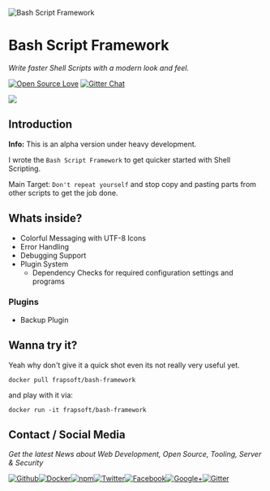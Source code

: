 ![Bash Script Framework](https://github.frapsoft.com/top/bash-framework.png)

# Bash Script Framework

_Write faster Shell Scripts with a modern look and feel._

[![Open Source Love](https://badges.frapsoft.com/os/v1/open-source.svg?v=102)](https://github.com/ellerbrock/open-source-badges/) [![Gitter Chat](https://badges.gitter.im/frapsoft/frapsoft.svg)](https://gitter.im/frapsoft/frapsoft/)

![](https://github.frapsoft.com/screenshots/bash-framework-v1.jpg)

## Introduction

**Info:** This is an alpha version under heavy development.

I wrote the `Bash Script Framework` to get quicker started with Shell Scripting.

Main Target: `Don't repeat yourself` and stop copy and pasting parts from other scripts to get the job done.

## Whats inside?

- Colorful Messaging with UTF-8 Icons
- Error Handling
- Debugging Support
- Plugin System
	- Dependency Checks for required configuration settings and programs


### Plugins

- Backup Plugin

## Wanna try it?

Yeah why don't give it a quick shot even its not really very useful yet.

`docker pull frapsoft/bash-framework`

and play with it via:

`docker run -it frapsoft/bash-framework`

## Contact / Social Media

_Get the latest News about Web Development, Open Source, Tooling, Server & Security_

[![Github](https://github.frapsoft.com/social/github.png)](https://github.com/ellerbrock/)[![Docker](https://github.frapsoft.com/social/docker.png)](https://hub.docker.com/u/frapsoft/)[![npm](https://github.frapsoft.com/social/npm.png)](https://www.npmjs.com/~ellerbrock)[![Twitter](https://github.frapsoft.com/social/twitter.png)](https://twitter.com/frapsoft/)[![Facebook](https://github.frapsoft.com/social/facebook.png)](https://www.facebook.com/frapsoft/)[![Google+](https://github.frapsoft.com/social/google-plus.png)](https://plus.google.com/116540931335841862774)[![Gitter](https://github.frapsoft.com/social/gitter.png)](https://gitter.im/frapsoft/frapsoft/)
